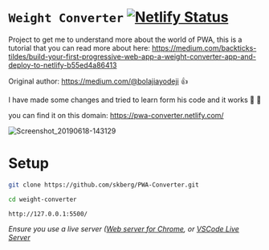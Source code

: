 # `Weight Converter`   [![Netlify Status](https://api.netlify.com/api/v1/badges/78f8a231-9dd8-45cc-a1b8-ebc86a48dcaf/deploy-status)](https://app.netlify.com/sites/bolaji-wc/deploys)

Project to get me to understand more about the world of PWA, this is a tutorial that you can read more about here: https://medium.com/backticks-tildes/build-your-first-progressive-web-app-a-weight-converter-app-and-deploy-to-netlify-b55ed4a86413

Original author: https://medium.com/@bolajiayodeji 👍

I have made some changes and tried to learn form his code and it works 👏 👏  


you can find it on this domain: https://pwa-converter.netlify.com/  

![Screenshot_20190618-143129](https://user-images.githubusercontent.com/32140076/59682185-f79f8900-91d5-11e9-9be7-9e9f3be5d72e.png)

# Setup
```bash
git clone https://github.com/skberg/PWA-Converter.git
```
```bash
cd weight-converter
```
```
http://127.0.0.1:5500/
```


*Ensure you use a live server ([Web server for Chrome](https://chrome.google.com/webstore/detail/web-server-for-chrome/ofhbbkphhbklhfoeikjpcbhemlocgigb?hl=en), or [VSCode Live Server](https://marketplace.visualstudio.com/items?itemName=ritwickdey.LiveServer)*
